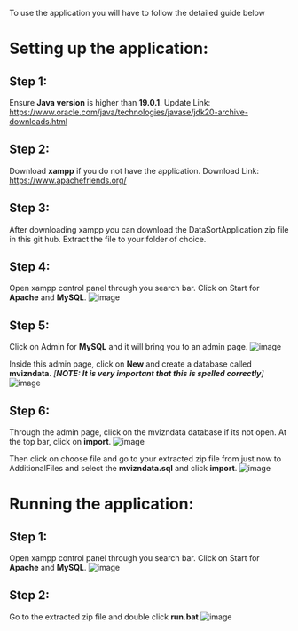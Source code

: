 To use the application you will have to follow the detailed guide below

# Setting up the application:

## Step 1:
Ensure **Java version** is higher than **19.0.1**. 
Update Link: https://www.oracle.com/java/technologies/javase/jdk20-archive-downloads.html
## Step 2:
Download **xampp** if you do not have the application. 
Download Link: https://www.apachefriends.org/

## Step 3:
After downloading xampp you can download the DataSortApplication zip file in this git hub.
Extract the file to your folder of choice.

## Step 4:
Open xampp control panel through you search bar.
Click on Start for **Apache** and **MySQL**.
![image](https://github.com/Reyes-Tham/Mvizn_DataApp_Setup/assets/147404757/95934e69-99b5-4155-ae51-13079b1835c5)

## Step 5:
Click on Admin for **MySQL** and it will bring you to an admin page.
![image](https://github.com/Reyes-Tham/Mvizn_DataApp_Setup/assets/147404757/5a35514c-c881-46ba-bc53-49951cc447ed)


Inside this admin page, click on **New** and create a database called **mvizndata**. *[**NOTE: It is very important that this is spelled correctly**]*
![image](https://github.com/Reyes-Tham/Mvizn_DataApp_Setup/assets/147404757/3a81595a-2517-4d3e-b9cb-6bbdadbdd810)


## Step 6:
Through the admin page, click on the mvizndata database if its not open.
At the top bar, click on **import**.
![image](https://github.com/Reyes-Tham/Mvizn_DataApp_Setup/assets/147404757/24ff5b69-f2ef-4716-bcfa-7f634ab14082)


Then click on choose file and go to your extracted zip file from just now to AdditionalFiles and select the **mvizndata.sql** and click **import**.
![image](https://github.com/Reyes-Tham/Mvizn_DataApp_Setup/assets/147404757/8d3e1301-71a3-4cf2-ab60-c39d36911b1b)

# Running the application:

## Step 1:
Open xampp control panel through you search bar.
Click on Start for **Apache** and **MySQL**.
![image](https://github.com/Reyes-Tham/Mvizn_DataApp_Setup/assets/147404757/95934e69-99b5-4155-ae51-13079b1835c5)

## Step 2: 
Go to the extracted zip file and double click **run.bat**
![image](https://github.com/Reyes-Tham/Mvizn_DataApp_Setup/assets/147404757/45811d1a-2a8d-4ced-9ad1-3b025c912ade)



